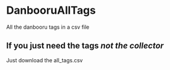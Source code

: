 # DanbooruAllTags
All the danbooru tags in a csv file


## If you just need the tags *not the collector*
Just download the all_tags.csv

